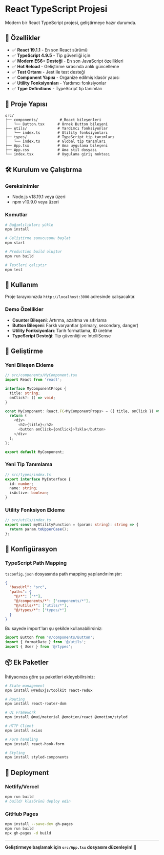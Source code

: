# React TypeScript Projesi

Modern bir React TypeScript projesi, geliştirmeye hazır durumda.

## 🚀 Özellikler

- ✅ **React 19.1.1** - En son React sürümü
- ✅ **TypeScript 4.9.5** - Tip güvenliği için
- ✅ **Modern ES6+ Desteği** - En son JavaScript özellikleri
- ✅ **Hot Reload** - Geliştirme sırasında anlık güncelleme
- ✅ **Test Ortamı** - Jest ile test desteği
- ✅ **Component Yapısı** - Organize edilmiş klasör yapısı
- ✅ **Utility Fonksiyonları** - Yardımcı fonksiyonlar
- ✅ **Type Definitions** - TypeScript tip tanımları

## 📁 Proje Yapısı

```
src/
├── components/          # React bileşenleri
│   └── Button.tsx      # Örnek Button bileşeni
├── utils/              # Yardımcı fonksiyonlar
│   └── index.ts        # Utility fonksiyonları
├── types/              # TypeScript tip tanımları
│   └── index.ts        # Global tip tanımları
├── App.tsx             # Ana uygulama bileşeni
├── App.css             # Ana stil dosyası
└── index.tsx           # Uygulama giriş noktası
```

## 🛠️ Kurulum ve Çalıştırma

### Gereksinimler
- Node.js v18.19.1 veya üzeri
- npm v10.9.0 veya üzeri

### Komutlar

```bash
# Bağımlılıkları yükle
npm install

# Geliştirme sunucusunu başlat
npm start

# Production build oluştur
npm run build

# Testleri çalıştır
npm test
```

## 🎯 Kullanım

Proje tarayıcınızda `http://localhost:3000` adresinde çalışacaktır.

### Demo Özellikler
- **Counter Bileşeni**: Artırma, azaltma ve sıfırlama
- **Button Bileşeni**: Farklı varyantlar (primary, secondary, danger)
- **Utility Fonksiyonları**: Tarih formatlama, ID üretme
- **TypeScript Desteği**: Tip güvenliği ve IntelliSense

## 📝 Geliştirme

### Yeni Bileşen Ekleme
```typescript
// src/components/MyComponent.tsx
import React from 'react';

interface MyComponentProps {
  title: string;
  onClick?: () => void;
}

const MyComponent: React.FC<MyComponentProps> = ({ title, onClick }) => {
  return (
    <div>
      <h2>{title}</h2>
      <button onClick={onClick}>Tıkla</button>
    </div>
  );
};

export default MyComponent;
```

### Yeni Tip Tanımlama
```typescript
// src/types/index.ts
export interface MyInterface {
  id: number;
  name: string;
  isActive: boolean;
}
```

### Utility Fonksiyon Ekleme
```typescript
// src/utils/index.ts
export const myUtilityFunction = (param: string): string => {
  return param.toUpperCase();
};
```

## 🔧 Konfigürasyon

### TypeScript Path Mapping
`tsconfig.json` dosyasında path mapping yapılandırılmıştır:

```json
{
  "baseUrl": "src",
  "paths": {
    "@/*": ["*"],
    "@/components/*": ["components/*"],
    "@/utils/*": ["utils/*"],
    "@/types/*": ["types/*"]
  }
}
```

Bu sayede import'ları şu şekilde kullanabilirsiniz:
```typescript
import Button from '@/components/Button';
import { formatDate } from '@/utils';
import { User } from '@/types';
```

## 📦 Ek Paketler

İhtiyacınıza göre şu paketleri ekleyebilirsiniz:

```bash
# State management
npm install @reduxjs/toolkit react-redux

# Routing
npm install react-router-dom

# UI Framework
npm install @mui/material @emotion/react @emotion/styled

# HTTP Client
npm install axios

# Form handling
npm install react-hook-form

# Styling
npm install styled-components
```

## 🚀 Deployment

### Netlify/Vercel
```bash
npm run build
# build/ klasörünü deploy edin
```

### GitHub Pages
```bash
npm install --save-dev gh-pages
npm run build
npx gh-pages -d build
```

---

**Geliştirmeye başlamak için `src/App.tsx` dosyasını düzenleyin!** 🎉